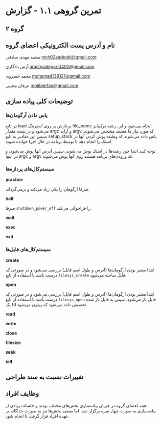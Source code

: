 # تمرین گروهی ۱.۱ - گزارش

## گروه ۲

## نام و آدرس پست الکترونیکی اعضای گروه


محمد مهدی صادقی moh02sadeghi@gmail.com

آرش یادگاری arashyadegari0402@gmail.com

محمد خسروی mohamad138121@gmail.com

عرفان مجیبی mojibierfan@gmail.com


## توضیحات کلی پیاده سازی
### پاس دادن آرگومان‌ها
در تابع load 
پردازش بر روی استرینگ file_name انجام می‌شود و این رشته توکینایز می‌شود و در نتیجه
مقدار argc و آرایه argv که مورد نیاز ما هستند مشخص می‌شوند.
سپس این مقادیر به تابع setup_stack
پاس داده می‌شوند که وظیفه پوش کردن آنها در استک را انجام دهد تا توسط برنامه در حال اجرا خوانده شوند.

توجه کنید ابتدا خود رشته‌ها در استک پوش می‌شوند، سپس آدرس آنها پوش می‌شود، و در انتها argc و argv که ورودی‌های برنامه هستند روی آنها پوش می‌شوند.
### سیستم‌کال‌های پردازه‌ها
**practice**

صرفا آرگومان را یکی زیاد می‌کند و بر‌می‌گرداند.

**halt**

صرفا ```shutdown_power_off``` را فراخوانی می‌کند.

**wait**


**exec**


**exit**


### سیستم‌کال‌های فایل‌ها
**create**

ابتدا معتبر بودن آرگومان‌ها (آدرس و طول اسم فایل)
بررسی می‌شود و در صورتی که درست باشد با استفاده از تابع
```filesys_create```
فایل ساخته می‌شود.

**open**

ابتدا معتبر بودن آرگومان‌ها (آدرس و طول اسم فایل)
بررسی می‌شود و در صورتی که درست باشد با استفاده از تابع
```filesys_open```
فایل باز می‌شود.
سپس به فایل باز شده یک fd تخصیص داده می‌شود که ریترن می‌شود.

**read**


**write**


**close**


**filesize**


**seek**


**tell**


## تغییرات نسبت به سند طراحی



## وظایف افراد
همه اعضای گروه در جریان پیاده‌سازی بخش‌های مختلف بودند و جلسات زیادی از پیاده‌سازی به صورت چهار نفره برگزار شد، اما بعضی بخش‌ها نیز به صورت جداگانه بر عهده افراد قرار گرفت تا انجام شود.